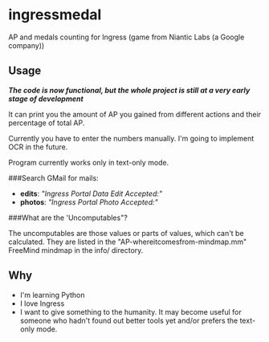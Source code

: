 ingressmedal
============

AP and medals counting for Ingress (game from Niantic Labs (a Google company))

Usage
---------

***The code is now functional, but the whole project is still at a very early stage of development***

It can print you the amount of AP you gained from different actions and their percentage of total AP.

Currently you have to enter the numbers manually. I'm going to implement OCR in the future.

Program currently works only in text-only mode.

###Search GMail for mails:
 * **edits**: *"Ingress Portal Data Edit Accepted:"*
 * **photos**: *"Ingress Portal Photo Accepted:"*
 
###What are the 'Uncomputables"?

The uncomputables are those values or parts of values, which can't be calculated. They are listed in the "AP-whereitcomesfrom-mindmap.mm" FreeMind mindmap in the info/ directory.

Why
---------

 * I'm learning Python
 * I love Ingress
 * I want to give something to the humanity. It may become useful for someone who hadn't found out better tools yet and/or prefers the text-only mode.

